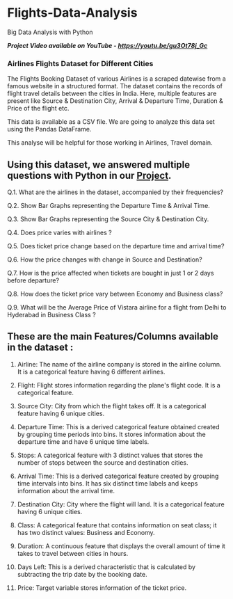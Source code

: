 # Flights-Data-Analysis
Big Data Analysis with Python

_**Project Video available on YouTube - https://youtu.be/gu3Ot78j_Gc**_

### Airlines Flights Dataset for Different Cities

The Flights Booking Dataset of various Airlines is a scraped datewise from a famous website in a structured format. The dataset contains the records of flight travel details between the cities in India. Here, multiple features are present like Source & Destination City, Arrival & Departure Time, Duration & Price of the flight etc.

This data is available as a CSV file. We are going to analyze this data set using the Pandas DataFrame.

This analyse will be helpful for those working in Airlines, Travel domain.

## Using this dataset, we answered multiple questions with Python in our [Project]([url](https://youtu.be/gu3Ot78j_Gc)).

Q.1. What are the airlines in the dataset, accompanied by their frequencies?

Q.2. Show Bar Graphs representing the Departure Time & Arrival Time.

Q.3. Show Bar Graphs representing the Source City & Destination City.

Q.4. Does price varies with airlines ?

Q.5. Does ticket price change based on the departure time and arrival time?

Q.6. How the price changes with change in Source and Destination?

Q.7. How is the price affected when tickets are bought in just 1 or 2 days before departure?

Q.8. How does the ticket price vary between Economy and Business class?

Q.9. What will be the Average Price of Vistara airline for a flight from Delhi to Hyderabad in Business Class ?

## These are the main Features/Columns available in the dataset :

1) Airline: The name of the airline company is stored in the airline column. It is a categorical feature having 6 different airlines.

2) Flight: Flight stores information regarding the plane's flight code. It is a categorical feature.

3) Source City: City from which the flight takes off. It is a categorical feature having 6 unique cities.

4) Departure Time: This is a derived categorical feature obtained created by grouping time periods into bins. It stores information about the departure time and have 6 unique time labels.

5) Stops: A categorical feature with 3 distinct values that stores the number of stops between the source and destination cities.

6) Arrival Time: This is a derived categorical feature created by grouping time intervals into bins. It has six distinct time labels and keeps information about the arrival time.

7) Destination City: City where the flight will land. It is a categorical feature having 6 unique cities.

8) Class: A categorical feature that contains information on seat class; it has two distinct values: Business and Economy.

9) Duration: A continuous feature that displays the overall amount of time it takes to travel between cities in hours.

10) Days Left: This is a derived characteristic that is calculated by subtracting the trip date by the booking date.

11) Price: Target variable stores information of the ticket price.
